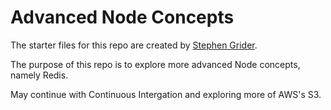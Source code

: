 # Advanced Node Concepts
The starter files for this repo are created by [Stephen Grider](https://github.com/StephenGrider).

The purpose of this repo is to explore more advanced Node concepts, namely Redis.

May continue with Continuous Intergation and exploring more of AWS's S3.